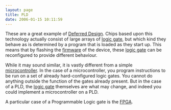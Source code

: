 ```yaml
---
layout: page
title: PLD
date: 2006-01-15 10:11:59
---
```

<p>These are a great example of <a class="wiki" href="/wiki/deferred_design.html" title="Deferred design">Deferred Design</a>. Chips based upon this technology actually consist of large arrays of <a class="wiki" href="/wiki/logic_gate.html" title="Devices designed to perform logical operations">logic gate</a>, but which kind they behave as is determined by a program that is loaded as they start up. This means that by flashing the <a class="wiki" href="/wiki/firmware.html" title="Software burned into a non volatile memory chip">firmware</a> of the device, these <a class="wiki" href="/wiki/logic_gate.html" title="Devices designed to perform logical operations">logic gate</a> can be reconfigured to provide different behaviour.
</p>
<p>While it may sound similar, it is vastly different from a simple <a a="" brain="" class="wiki" for="" href="/wiki/microcontroller.html" robot="" title="A programmable digital controller (or ">microcontroller</a>. In the case of a microcontroller, you program instructions to be run on a set of already hard-configured logic gates. You cannot do anything outside the function of the gates already present. But in the case of a PLD, the <a class="wiki" href="/wiki/logic_gate.html" title="Devices designed to perform logical operations">logic gate</a> themselves are what may change, and indeed you could implement a microcontroller on a PLD.
</p>
<p>A particular case of a Programmable Logic gate is the <a class="wiki" href="/wiki/fpga.html" title="Field Programmable Gate Array">FPGA</a>.
</p>
